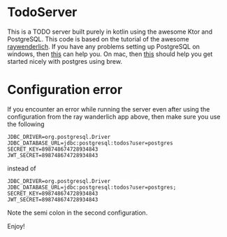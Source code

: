 # TodoServer
This is a TODO server built purely in kotlin using the awesome Ktor and PostgreSQL.
This code is based on the tutorial of the awesome [raywenderlich](https://www.raywenderlich.com/7265034-ktor-rest-api-for-mobile). 
If you have any problems setting up PostgreSQL on windows, then [this](https://medium.com/@aeadedoyin/getting-started-with-postgresql-on-windows-201906131300-ee75f066df78) can help you.
On mac, then [this](https://www.codementor.io/@engineerapart/getting-started-with-postgresql-on-mac-osx-are8jcopb) should help you get started nicely with postgres using brew.

# Configuration error
If you encounter an error while running the server even after using the configuration from the ray wanderlich app above, then make sure you use the following 
```
JDBC_DRIVER=org.postgresql.Driver
JDBC_DATABASE_URL=jdbc:postgresql:todos?user=postgres
SECRET_KEY=898748674728934843
JWT_SECRET=898748674728934843
```

instead of 
```
JDBC_DRIVER=org.postgresql.Driver
JDBC_DATABASE_URL=jdbc:postgresql:todos?user=postgres;
SECRET_KEY=898748674728934843
JWT_SECRET=898748674728934843
```
Note the semi colon in the second configuration.


Enjoy!
